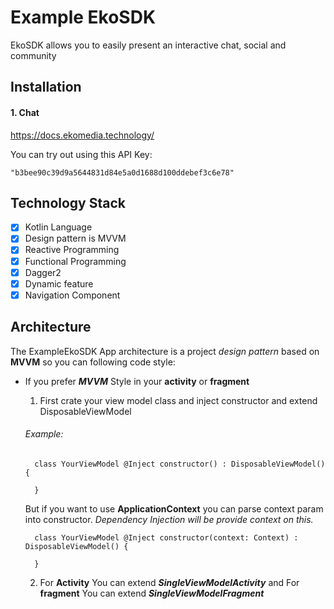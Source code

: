 # Example EkoSDK
EkoSDK allows you to easily present an interactive chat, social and community

## Installation
#### 1. Chat

https://docs.ekomedia.technology/

You can try out using this API Key: 
```
"b3bee90c39d9a5644831d84e5a0d1688d100ddebef3c6e78"
```

## Technology Stack
- [X] Kotlin Language
- [X] Design pattern is MVVM
- [X] Reactive Programming
- [X] Functional Programming
- [X] Dagger2
- [X] Dynamic feature
- [X] Navigation Component

## Architecture 
The ExampleEkoSDK App architecture is a project _design pattern_ based on **MVVM** so you can following code style:
   
   - If you prefer ***MVVM*** Style in your **activity** or **fragment**

      1. First crate your view model class and inject constructor and extend DisposableViewModel
      ###### Example:
      ```
        class YourViewModel @Inject constructor() : DisposableViewModel() {
        
        }
      ```
      But if you want to use **ApplicationContext** you can parse context param into constructor. _Dependency Injection will be provide context on this._
      ```
        class YourViewModel @Inject constructor(context: Context) : DisposableViewModel() {
        
        }
      ```
       2. For **Activity** You can extend ***SingleViewModelActivity*** and For **fragment** You can extend ***SingleViewModelFragment***
 


